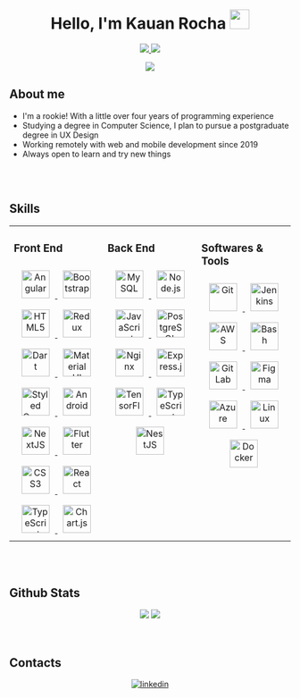 <h1 align="center">
    Hello, I'm Kauan Rocha
    <img src="https://media.giphy.com/media/hvRJCLFzcasrR4ia7z/giphy.gif" width="35">
</h1>

<div align="center">
    <a href="https://github.com/KauanR/KauanR/blob/main/README.md" target="_blank">
        <img src="https://img.shields.io/badge/lang-en-red.svg"/>
    </a> 
    <a href="https://github.com/KauanR/KauanR/blob/main/README.pt-br.md" target="_blank">
        <img src="https://img.shields.io/badge/lang-pt--br-green.svg"/>
    </a>
</div>

<p align="center">
  <img src="https://readme-typing-svg.demolab.com?font=Ubuntu&weight=700&size=25&duration=2500&pause=500&color=DA6286&center=true&vCenter=true&multiline=true&width=600&height=120&lines=Web+and+Mobile+Developer;Computer+Science+Student;Passionate+into+learning+new+things">
</p>


## About me
- I'm a rookie! With a little over four years of programming experience
- Studying a degree in Computer Science, I plan to pursue a postgraduate degree in UX Design
- Working remotely with web and mobile development since 2019
- Always open to learn and try new things

<br/> 
<br/> 

## Skills
<table>
<tr>
<td valign="top" width="33%">
    <h3>Front End</h3>
    <div align="center">  
        <a href="https://angular.io/" target="_blank">
            <img style="margin: 10px" src="https://profilinator.rishav.dev/skills-assets/angularjs-original.svg" alt="Angular" height="50" />
        </a>  
        <a href="https://getbootstrap.com/docs/3.4/javascript/" target="_blank">
            <img style="margin: 10px" src="https://profilinator.rishav.dev/skills-assets/bootstrap-plain.svg" alt="Bootstrap" height="50" />
        </a>  
        <a href="https://en.wikipedia.org/wiki/HTML5" target="_blank">
            <img style="margin: 10px" src="https://profilinator.rishav.dev/skills-assets/html5-original-wordmark.svg" alt="HTML5" height="50" />
        </a>  
        <a href="https://redux.js.org/" target="_blank">
            <img style="margin: 10px" src="https://profilinator.rishav.dev/skills-assets/redux-original.svg" alt="Redux" height="50" />
        </a>  
        <a href="https://dart.dev/" target="_blank">
            <img style="margin: 10px" src="https://profilinator.rishav.dev/skills-assets/dartlang-icon.svg" alt="Dart" height="50" />
        </a>  
        <a href="https://mui.com/" target="_blank">
            <img style="margin: 10px" src="https://profilinator.rishav.dev/skills-assets/mui.png" alt="Material UI" height="50" />
        </a>  
        <a href="https://styled-components.com/" target="_blank">
            <img style="margin: 10px" src="https://profilinator.rishav.dev/skills-assets/styled-components.png" alt="Styled Components" height="50" />
        </a>  
        <a href="https://www.android.com/intl/en_in/" target="_blank">
            <img style="margin: 10px" src="https://profilinator.rishav.dev/skills-assets/android-original-wordmark.svg" alt="Android" height="50" />
        </a>  
        <a href="https://nextjs.org/" target="_blank">
            <img style="margin: 10px" src="https://profilinator.rishav.dev/skills-assets/nextjs.png" alt="NextJS" height="50" />
        </a>  
        <a href="https://flutter.dev/" target="_blank">
            <img style="margin: 10px" src="https://profilinator.rishav.dev/skills-assets/flutterio-icon.svg" alt="Flutter" height="50" />
        </a>  
        <a href="https://www.w3schools.com/css/" target="_blank">
            <img style="margin: 10px" src="https://profilinator.rishav.dev/skills-assets/css3-original-wordmark.svg" alt="CSS3" height="50" />
        </a>  
        <a href="https://reactjs.org/" target="_blank">
            <img style="margin: 10px" src="https://profilinator.rishav.dev/skills-assets/react-original-wordmark.svg" alt="React" height="50" />
        </a>  
        <a href="https://www.typescriptlang.org/" target="_blank">
            <img style="margin: 10px" src="https://profilinator.rishav.dev/skills-assets/typescript-original.svg" alt="TypeScript" height="50" />
        </a>  
        <a href="https://www.chartjs.org/" target="_blank">
            <img style="margin: 10px" src="https://profilinator.rishav.dev/skills-assets/logo-title.svg" alt="Chart.js" height="50" />
        </a>  
    </div>
</td>

<td valign="top" width="33%">
    <h3>Back End</h3>  
    <div align="center">  
        <a href="https://www.mysql.com/" target="_blank">
            <img style="margin: 10px" src="https://profilinator.rishav.dev/skills-assets/mysql-original-wordmark.svg" alt="MySQL" height="50" />
        </a>  
        <a href="https://nodejs.org/" target="_blank">
            <img style="margin: 10px" src="https://profilinator.rishav.dev/skills-assets/nodejs-original-wordmark.svg" alt="Node.js" height="50" />
        </a>  
        <a href="https://www.javascript.com/" target="_blank">
            <img style="margin: 10px" src="https://profilinator.rishav.dev/skills-assets/javascript-original.svg" alt="JavaScript" height="50" />
        </a>  
        <a href="https://www.postgresql.org/" target="_blank">
            <img style="margin: 10px" src="https://profilinator.rishav.dev/skills-assets/postgresql-original-wordmark.svg" alt="PostgreSQL" height="50" />
        </a>  
        <a href="https://www.nginx.com/" target="_blank">
            <img style="margin: 10px" src="https://profilinator.rishav.dev/skills-assets/nginx-original.svg" alt="Nginx" height="50" />
        </a>  
        <a href="https://expressjs.com/" target="_blank">
            <img style="margin: 10px" src="https://profilinator.rishav.dev/skills-assets/express-original-wordmark.svg" alt="Express.js" height="50" />
        </a>  
        <a href="https://www.tensorflow.org/" target="_blank">
            <img style="margin: 10px" src="https://profilinator.rishav.dev/skills-assets/tensorflow-icon.svg" alt="TensorFlow" height="50" />
        </a>  
        <a href="https://www.typescriptlang.org/" target="_blank">
            <img style="margin: 10px" src="https://profilinator.rishav.dev/skills-assets/typescript-original.svg" alt="TypeScript" height="50" />
        </a>  
        <a href="https://nestjs.com/" target="_blank">
            <img style="margin: 10px" src="https://profilinator.rishav.dev/skills-assets/nestjs.svg" alt="NestJS" height="50" />
        </a>  
    </div>
</td>

<td valign="top" width="33%">
    <h3>Softwares & Tools</h3>
    <div align="center">  
        <a href="https://github.com/" target="_blank">
            <img style="margin: 10px" src="https://profilinator.rishav.dev/skills-assets/git-scm-icon.svg" alt="Git" height="50" />
        </a>  
        <a href="https://www.jenkins.io/" target="_blank">
            <img style="margin: 10px" src="https://profilinator.rishav.dev/skills-assets/jenkins-icon.svg" alt="Jenkins" height="50" />
        </a>  
        <a href="https://aws.amazon.com/" target="_blank">
            <img style="margin: 10px" src="https://profilinator.rishav.dev/skills-assets/amazonwebservices-original-wordmark.svg" alt="AWS" height="50" />
        </a>  
        <a href="https://www.gnu.org/software/bash/" target="_blank">
            <img style="margin: 10px" src="https://profilinator.rishav.dev/skills-assets/gnu_bash-icon.svg" alt="Bash" height="50" />
        </a>  
        <a href="https://about.gitlab.com/" target="_blank">
            <img style="margin: 10px" src="https://profilinator.rishav.dev/skills-assets/gitlab.svg" alt="GitLab" height="50" />
        </a>  
        <a href="https://www.figma.com/" target="_blank">
            <img style="margin: 10px" src="https://profilinator.rishav.dev/skills-assets/figma-icon.svg" alt="Figma" height="50" />
        </a>  
        <a href="https://azure.microsoft.com/en-in/" target="_blank">
            <img style="margin: 10px" src="https://profilinator.rishav.dev/skills-assets/microsoft_azure-icon.svg" alt="Azure" height="50" />
        </a>  
        <a href="https://www.linux.org/" target="_blank">
            <img style="margin: 10px" src="https://profilinator.rishav.dev/skills-assets/linux-original.svg" alt="Linux" height="50" />
        </a>  
        <a href="https://www.docker.com/" target="_blank">
            <img style="margin: 10px" src="https://profilinator.rishav.dev/skills-assets/docker-original-wordmark.svg" alt="Docker" height="50" />
        </a>  
    </div>
</td>
</tr>
</table>  

<br/> 
<br/> 

## Github Stats
<div align="center">
    <img src="https://github-readme-stats.vercel.app/api?username=kauanr&show_icons=true&theme=dracula&count_private=true&custom_title=Repositories%20Stats&line_height=20">
    <img src="https://github-readme-stats.vercel.app/api/top-langs?username=kauanr&layout=compact&theme=dracula"/>
</div>  

<br/> 
<br/> 

## Contacts
<div align="center">
    <a 
        href="https://www.linkedin.com/in/kauan-rocha-485441202/" 
        target="_blank"
    >
        <img 
            src="https://img.shields.io/badge/linkedin-%231E77B5.svg?&style=for-the-badge&logo=linkedin&logoColor=white"
            alt=linkedin 
            style="margin-bottom: 5px;" 
        />
    </a>  
</div> 
